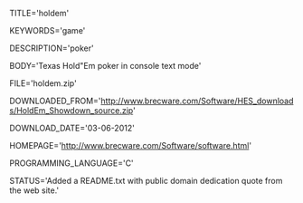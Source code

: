 
TITLE='holdem'

KEYWORDS='game'

DESCRIPTION='poker'

BODY='Texas Hold"Em poker in console text mode'

FILE='holdem.zip'

DOWNLOADED_FROM='http://www.brecware.com/Software/HES_downloads/HoldEm_Showdown_source.zip'

DOWNLOAD_DATE='03-06-2012'

HOMEPAGE='http://www.brecware.com/Software/software.html'

PROGRAMMING_LANGUAGE='C'

STATUS='Added a README.txt with public domain dedication quote from the web site.'